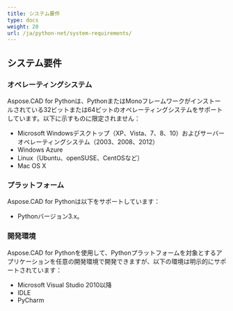```yaml
---
title: システム要件
type: docs
weight: 20
url: /ja/python-net/system-requirements/
---
```


## **システム要件**

### **オペレーティングシステム**

Aspose.CAD for Pythonは、PythonまたはMonoフレームワークがインストールされている32ビットまたは64ビットのオペレーティングシステムをサポートしています。以下に示すものに限定されません：

- Microsoft Windowsデスクトップ（XP、Vista、7、8、10）およびサーバーオペレーティングシステム（2003、2008、2012）
- Windows Azure
- Linux（Ubuntu、openSUSE、CentOSなど）
- Mac OS X

### **プラットフォーム**

Aspose.CAD for Pythonは以下をサポートしています：

- Pythonバージョン3.x。

### **開発環境**

Aspose.CAD for Pythonを使用して、Pythonプラットフォームを対象とするアプリケーションを任意の開発環境で開発できますが、以下の環境は明示的にサポートされています：

- Microsoft Visual Studio 2010以降
- IDLE
- PyCharm
